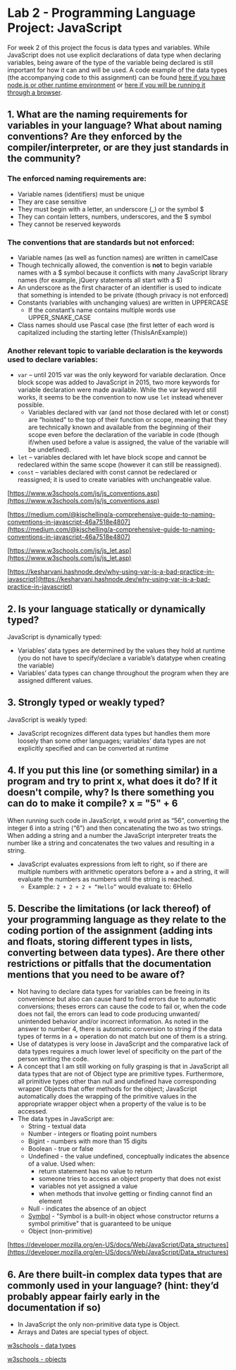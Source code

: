 # Lab 2 - Programming Language Project: JavaScript 

For week 2 of this project the focus is data types and variables. While JavaScript does not use explicit declarations of data type when declaring variables, being aware of the type of the variable being declared is still important for how it can and will be used.
A code example of the data types (the accompanying code to this assignment) can be found [here if you have node.js or other runtime environment](plpLab2.js) or [here if you will be running it through a browser](plpLab2.html).

## 1.	What are the naming requirements for variables in your language? What about naming conventions? Are they enforced by the compiler/interpreter, or are they just standards in the community?
### The enforced naming requirements are:
- Variable names (identifiers) must be unique
- They are case sensitive
- They must begin with a letter, an underscore (_) or the symbol $
- They can contain letters, numbers, underscores, and the $ symbol
- They cannot be reserved keywords

### The conventions that are standards but not enforced:
- Variable names (as well as function names) are written in camelCase
- Though technically allowed, the convention is **not** to begin variable names with a $ symbol because it conflicts with many JavaScript library names (for example, jQuery statements all start with a $)
- An underscore as the first character of an identifier is used to indicate that something is intended to be private (though privacy is not enforced)
- Constants (variables with unchanging values) are written in UPPERCASE
  - If the constant’s name contains multiple words use UPPER_SNAKE_CASE
- Class names should use Pascal case (the first letter of each word is capitalized including the starting letter (ThisIsAnExample))

### Another relevant topic to variable declaration is the keywords used to declare variables:
- `var` – until 2015 var was the only keyword for variable declaration. Once block scope was added to JavaScript in 2015, two more keywords for variable declaration were made available. While the var keyword still works, it seems to be the convention to now use `let` instead whenever possible.
  - Variables declared with var (and not those declared with let or const) are “hoisted” to the top of their function or scope, meaning that they are technically known and available from the beginning of their scope even before the declaration of the variable in code (though if/when used before a value is assigned, the value of the variable will be undefined).
- `let` – variables declared with let have block scope and cannot be redeclared within the same scope (however it can still be reassigned).
- `const` – variables declared with const cannot be redeclared or reassigned; it is used to create variables with unchangeable value.

[https://www.w3schools.com/js/js_conventions.asp](https://www.w3schools.com/js/js_conventions.asp)

[https://medium.com/@kjschelling/a-comprehensive-guide-to-naming-conventions-in-javascript-46a7518e4807](https://medium.com/@kjschelling/a-comprehensive-guide-to-naming-conventions-in-javascript-46a7518e4807)

[https://www.w3schools.com/js/js_let.asp](https://www.w3schools.com/js/js_let.asp)

[https://kesharvani.hashnode.dev/why-using-var-is-a-bad-practice-in-javascript](https://kesharvani.hashnode.dev/why-using-var-is-a-bad-practice-in-javascript)


## 2.	Is your language statically or dynamically typed?
JavaScript is dynamically typed:
- Variables’ data types are determined by the values they hold at runtime (you do not have to specify/declare a variable’s datatype when creating the variable)
- Variables’ data types can change throughout the program when they are assigned different values.

## 3.	Strongly typed or weakly typed?
JavaScript is weakly typed:
- JavaScript recognizes different data types but handles them more loosely than some other languages; variables’ data types are not explicitly specified and can be converted at runtime

## 4.	If you put this line (or something similar) in a program and try to print x, what does it do? If it doesn't compile, why? Is there something you can do to make it compile? x = "5" + 6 
When running such code in JavaScript, x would print as “56”, converting the integer 6 into a string (“6”) and then concatenating the two as two strings. When adding a string and a number the JavaScript interpreter treats the number like a string and concatenates the two values and resulting in a string.
- JavaScript evaluates expressions from left to right, so if there are multiple numbers with arithmetic operators before a + and a string, it will evaluate the numbers as numbers until the string is reached.
  - Example: `2 + 2 + 2 + “Hello”`    would evaluate to:   6Hello

## 5.	Describe the limitations (or lack thereof) of your programming language as they relate to the coding portion of the assignment (adding ints and floats, storing different types in lists, converting between data types). Are there other restrictions or pitfalls that the documentation mentions that you need to be aware of? 

-	Not having to declare data types for variables can be freeing in its convenience but also can cause hard to find errors due to automatic conversions; theses errors can cause the code to fail or, when the code does not fail, the errors can lead to code producing unwanted/ unintended behavior and/or incorrect information. As noted in the answer to number 4, there is automatic conversion to string if the data types of terms in a + operation do not match but one of them is a string.
-	Use of datatypes is very loose in JavaScript and the comparative lack of data types requires a much lower level of specificity on the part of the person writing the code.
-	A concept that I am still working on fully grasping is that in JavaScript all data types that are not of Object type are primitive types. Furthermore, all primitive types other than null and undefined have corresponding wrapper Objects that offer methods for the object; JavaScript automatically does the wrapping of the primitive values in the appropriate wrapper object when a property of the value is to be accessed.
- The data types in JavaScript are:
    - String - textual data
    - Number - integers or floating point numbers
    - Bigint - numbers with more than 15 digits
    - Boolean - true or false
    - Undefined - the value undefined, conceptually indicates the absence of a value. Used when:
        - return statement has no value to return
        - someone tries to access an object property that does not exist 
        - variables not yet assigned a value
        - when methods that involve getting or finding cannot find an element
    - Null - indicates the absence of an object
    - [Symbol](https://developer.mozilla.org/en-US/docs/Web/JavaScript/Reference/Global_Objects/Symbol) - "Symbol is a built-in object whose constructor returns a symbol primitive" that is guaranteed to be unique
    - Object (non-primitive)

[https://developer.mozilla.org/en-US/docs/Web/JavaScript/Data_structures](https://developer.mozilla.org/en-US/docs/Web/JavaScript/Data_structures)

## 6.	Are there built-in complex data types that are commonly used in your language? (hint: they’d probably appear fairly early in the documentation if so)
-	In JavaScript the only non-primitive data type is Object.
-	Arrays and Dates are special types of object.

[w3schools - data types](https://www.w3schools.com/js/js_datatypes.asp)

[w3schools - objects](https://www.w3schools.com/js/js_objects.asp)



<!--
Sophie Steinberger
January 28, 2024
Structure and Organization of Programming Language
-->
